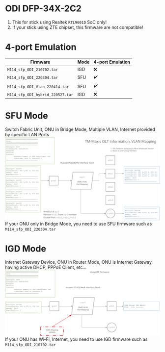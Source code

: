 # ODI DFP-34X-2C2
1. This for stick using Realtek `RTL9601D` SoC only!
2. If your stick using ZTE chipset, this firmware are not compatible!

# 4-port Emulation
| Firmware                         | Mode | 4-port Emulation |
|----------------------------------|------|------------------|
| `M114_sfp_ODI_210702.tar`        | IGD  | ❌ |
| `M114_sfp_ODI_220304.tar`        | SFU  | ✔️ |
| `M114_sfp_ODI_Vlan_220414.tar`   | SFU  | ✔️ |
| `M114_sfp_ODI_hybrid_220527.tar` | IGD  | ❌ |

# SFU Mode
Switch Fabric Unit, ONU in Bridge Mode, Multiple VLAN, Internet provided by specific LAN Ports
![SFU](../../Docs/Images/xPON%20OMCI%20MIB%20SFU%20Mode.png)
If your ONU only in Bridge Mode, you need to use SFU firmware such as `M114_sfp_ODI_220304.tar`

# IGD Mode
Internet Gateway Device, ONU in Router Mode, ONU is Internet Gateway, having active DHCP, PPPoE Client, etc...
![IGD](../../Docs/Images/xPON%20OMCI%20MIB%20IGD%20Mode.png)
If your ONU has Wi-Fi, Internet, you need to use IGD firmware such as `M114_sfp_ODI_210702.tar`
